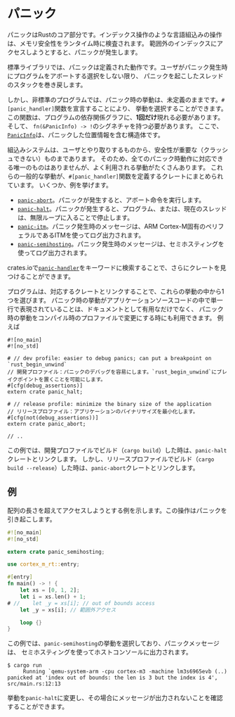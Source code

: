 <!-- # Panicking -->

# パニック

<!--
Panicking is a core part of the Rust language. Built-in operations like indexing
are runtime checked for memory safety. When out of bounds indexing is attempted
this results in a panic.
-->

パニックはRustのコア部分です。インデックス操作のような言語組込みの操作は、メモリ安全性をランタイム時に検査されます。
範囲外のインデックスにアクセスしようとすると、パニックが発生します。

<!--
In the standard library panicking has a defined behavior: it unwinds the stack
of the panicking thread, unless the user opted for aborting the program on
panics.
-->

標準ライブラリでは、パニックは定義された動作です。ユーザがパニック発生時にプログラムをアボートする選択をしない限り、
パニックを起こしたスレッドのスタックを巻き戻します。

<!--
In non-standard programs, however, the panicking behavior is left undefined. A
behavior can be chosen by declaring a `#[panic_handler]` function. This function
must appear exactly *once* in the dependency graph of a program, and must have
the following signature: `fn(&PanicInfo) -> !`, where [`PanicInfo`] is a struct
containing information about the location of the panic.
-->

しかし、非標準のプログラムでは、パニック時の挙動は、未定義のままです。`#[panic_handler]`関数を宣言することにより、
挙動を選択することができます。この関数は、プログラムの依存関係グラフに、**1回だけ**現れる必要があります。
そして、 `fn(&PanicInfo) -> !`のシグネチャを持つ必要があります。
ここで、[`PanicInfo`]は、パニックした位置情報を含む構造体です。

[`PanicInfo`]: https://doc.rust-lang.org/core/panic/struct.PanicInfo.html

<!--
Given that embedded systems range from user facing to safety critical (cannot
crash) there's no one size fits all panicking behavior but there are plenty of
commonly used behaviors. These common behaviors have been packaged into crates
that define the `#[panic_handler]` function. Some examples include:
-->

組込みシステムは、ユーザとやり取りするものから、安全性が重要な（クラッシュできない）ものまであります。
そのため、全てのパニック時動作に対応できる唯一のものはありませんが、よく利用される挙動がたくさんあります。
これらの一般的な挙動が、`#[panic_handler]`関数を定義するクレートにまとめられています。
いくつか、例を挙げます。

<!--
- [`panic-abort`]. A panic causes the abort instruction to be executed.
- [`panic-halt`]. A panic causes the program, or the current thread, to halt by
  entering an infinite loop.
- [`panic-itm`]. The panicking message is logged using the ITM, an ARM Cortex-M
  specific peripheral.
- [`panic-semihosting`]. The panicking message is logged to the host using the
  semihosting technique.
-->

- [`panic-abort`]。パニックが発生すると、アボート命令を実行します。
- [`panic-halt`]。パニックが発生すると、プログラム、または、現在のスレッドは、無限ループに入ることで停止します。
- [`panic-itm`]。パニック発生時のメッセージは、ARM Cortex-M固有のペリフェラルであるITMを使ってログ出力されます。
- [`panic-semihosting`]。パニック発生時のメッセージは、セミホスティングを使ってログ出力されます。

[`panic-abort`]: https://crates.io/crates/panic-abort
[`panic-halt`]: https://crates.io/crates/panic-halt
[`panic-itm`]: https://crates.io/crates/panic-itm
[`panic-semihosting`]: https://crates.io/crates/panic-semihosting

<!--
You may be able to find even more crates searching for the [`panic-handler`]
keyword on crates.io.
-->

crates.ioで[`panic-handler`]をキーワードに検索することで、さらにクレートを見つけることができます。

[`panic-handler`]: https://crates.io/keywords/panic-handler

<!--
A program can pick one of these behaviors simply by linking to the corresponding
crate. The fact that the panicking behavior is expressed in the source of
an application as a single line of code is not only useful as documentation but
can also be used to change the panicking behavior according to the compilation
profile. For example:
-->

プログラムは、対応するクレートとリンクすることで、これらの挙動の中から1つを選びます。
パニック時の挙動がアプリケーションソースコードの中で単一行で表現されていることは、ドキュメントとして有用なだけでなく、
パニック時の挙動をコンパイル時のプロファイルで変更にする時にも利用できます。
例えば

``` rust,ignore
#![no_main]
#![no_std]

# // dev profile: easier to debug panics; can put a breakpoint on `rust_begin_unwind`
// 開発プロファイル：パニックのデバッグを容易にします。`rust_begin_unwind`にブレイクポイントを置くことを可能にします。
#[cfg(debug_assertions)]
extern crate panic_halt;

# // release profile: minimize the binary size of the application
// リリースプロファイル：アプリケーションのバイナリサイズを最小化します。
#[cfg(not(debug_assertions))]
extern crate panic_abort;

// ..
```

<!--
In this example the crate links to the `panic-halt` crate when built with the
dev profile (`cargo build`), but links to the `panic-abort` crate when built
with the release profile (`cargo build --release`).
-->

この例では、開発プロファイルでビルド（`cargo build`）した時は、`panic-halt`クレートとリンクします。
しかし、リリースプロファイルでビルド（`cargo build --release`）した時は、`panic-abort`クレートとリンクします。

<!-- ## An example -->

## 例

<!--
Here's an example that tries to index an array beyond its length. The operation
results in a panic.
-->

配列の長さを超えてアクセスしようとする例を示します。この操作はパニックを引き起こします。

``` rust
#![no_main]
#![no_std]

extern crate panic_semihosting;

use cortex_m_rt::entry;

#[entry]
fn main() -> ! {
    let xs = [0, 1, 2];
    let i = xs.len() + 1;
# //    let _y = xs[i]; // out of bounds access
    let _y = xs[i]; // 範囲外アクセス

    loop {}
}
```

<!--
This example chose the `panic-semihosting` behavior which prints the panic
message to the host console using semihosting.
-->

この例では、`panic-semihosting`の挙動を選択しており、パニックメッセージは、
セミホスティングを使ってホストコンソールに出力されます。

``` console
$ cargo run
     Running `qemu-system-arm -cpu cortex-m3 -machine lm3s6965evb (..)
panicked at 'index out of bounds: the len is 3 but the index is 4', src/main.rs:12:13
```

<!--
You can try changing the behavior to `panic-halt` and confirm that no message is
printed in that case.
-->

挙動を`panic-halt`に変更し、その場合にメッセージが出力されないことを確認することができます。
